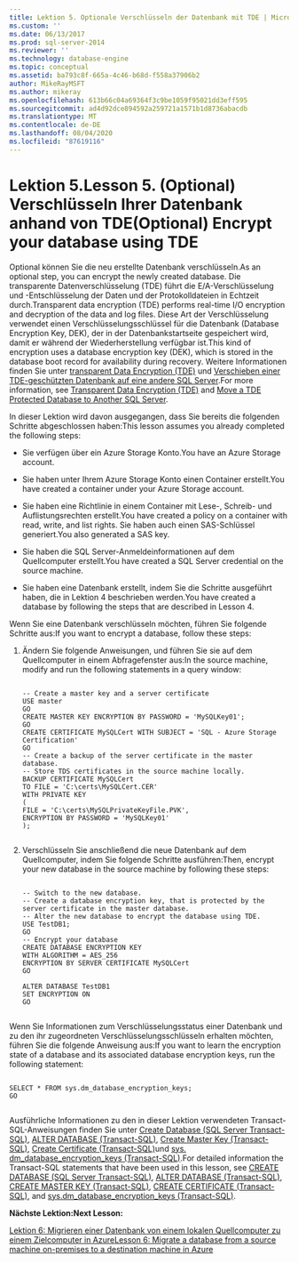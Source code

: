 ```yaml
---
title: Lektion 5. Optionale Verschlüsseln der Datenbank mit TDE | Microsoft-Dokumentation
ms.custom: ''
ms.date: 06/13/2017
ms.prod: sql-server-2014
ms.reviewer: ''
ms.technology: database-engine
ms.topic: conceptual
ms.assetid: ba793c8f-665a-4c46-b68d-f558a37906b2
author: MikeRayMSFT
ms.author: mikeray
ms.openlocfilehash: 613b66c04a69364f3c9be1059f95021dd3eff595
ms.sourcegitcommit: ad4d92dce894592a259721a1571b1d8736abacdb
ms.translationtype: MT
ms.contentlocale: de-DE
ms.lasthandoff: 08/04/2020
ms.locfileid: "87619116"
---
```

# <a name="lesson-5-optional-encrypt-your-database-using-tde"></a><span data-ttu-id="54333-103">Lektion 5.</span><span class="sxs-lookup"><span data-stu-id="54333-103">Lesson 5.</span></span> <span data-ttu-id="54333-104">(Optional) Verschlüsseln Ihrer Datenbank anhand von TDE</span><span class="sxs-lookup"><span data-stu-id="54333-104">(Optional) Encrypt your database using TDE</span></span>
  <span data-ttu-id="54333-105">Optional können Sie die neu erstellte Datenbank verschlüsseln.</span><span class="sxs-lookup"><span data-stu-id="54333-105">As an optional step, you can encrypt the newly created database.</span></span> <span data-ttu-id="54333-106">Die transparente Datenverschlüsselung (TDE) führt die E/A-Verschlüsselung und -Entschlüsselung der Daten und der Protokolldateien in Echtzeit durch.</span><span class="sxs-lookup"><span data-stu-id="54333-106">Transparent data encryption (TDE) performs real-time I/O encryption and decryption of the data and log files.</span></span> <span data-ttu-id="54333-107">Diese Art der Verschlüsselung verwendet einen Verschlüsselungsschlüssel für die Datenbank (Database Encryption Key, DEK), der in der Datenbankstartseite gespeichert wird, damit er während der Wiederherstellung verfügbar ist.</span><span class="sxs-lookup"><span data-stu-id="54333-107">This kind of encryption uses a database encryption key (DEK), which is stored in the database boot record for availability during recovery.</span></span> <span data-ttu-id="54333-108">Weitere Informationen finden Sie unter [transparent Data Encryption &#40;TDE&#41;](security/encryption/transparent-data-encryption.md) und [Verschieben einer TDE-geschützten Datenbank auf eine andere SQL Server](security/encryption/move-a-tde-protected-database-to-another-sql-server.md).</span><span class="sxs-lookup"><span data-stu-id="54333-108">For more information, see [Transparent Data Encryption &#40;TDE&#41;](security/encryption/transparent-data-encryption.md) and [Move a TDE Protected Database to Another SQL Server](security/encryption/move-a-tde-protected-database-to-another-sql-server.md).</span></span>  
  
 <span data-ttu-id="54333-109">In dieser Lektion wird davon ausgegangen, dass Sie bereits die folgenden Schritte abgeschlossen haben:</span><span class="sxs-lookup"><span data-stu-id="54333-109">This lesson assumes you already completed the following steps:</span></span>  
  
-   <span data-ttu-id="54333-110">Sie verfügen über ein Azure Storage Konto.</span><span class="sxs-lookup"><span data-stu-id="54333-110">You have an Azure Storage account.</span></span>  
  
-   <span data-ttu-id="54333-111">Sie haben unter Ihrem Azure Storage Konto einen Container erstellt.</span><span class="sxs-lookup"><span data-stu-id="54333-111">You have created a container under your Azure Storage account.</span></span>  
  
-   <span data-ttu-id="54333-112">Sie haben eine Richtlinie in einem Container mit Lese-, Schreib- und Auflistungsrechten erstellt.</span><span class="sxs-lookup"><span data-stu-id="54333-112">You have created a policy on a container with read, write, and list rights.</span></span> <span data-ttu-id="54333-113">Sie haben auch einen SAS-Schlüssel generiert.</span><span class="sxs-lookup"><span data-stu-id="54333-113">You also generated a SAS key.</span></span>  
  
-   <span data-ttu-id="54333-114">Sie haben die SQL Server-Anmeldeinformationen auf dem Quellcomputer erstellt.</span><span class="sxs-lookup"><span data-stu-id="54333-114">You have created a SQL Server credential on the source machine.</span></span>  
  
-   <span data-ttu-id="54333-115">Sie haben eine Datenbank erstellt, indem Sie die Schritte ausgeführt haben, die in Lektion 4 beschrieben werden.</span><span class="sxs-lookup"><span data-stu-id="54333-115">You have created a database by following the steps that are described in Lesson 4.</span></span>  
  
 <span data-ttu-id="54333-116">Wenn Sie eine Datenbank verschlüsseln möchten, führen Sie folgende Schritte aus:</span><span class="sxs-lookup"><span data-stu-id="54333-116">If you want to encrypt a database, follow these steps:</span></span>  
  
1.  <span data-ttu-id="54333-117">Ändern Sie folgende Anweisungen, und führen Sie sie auf dem Quellcomputer in einem Abfragefenster aus:</span><span class="sxs-lookup"><span data-stu-id="54333-117">In the source machine, modify and run the following statements in a query window:</span></span>  
  
    ```  
  
    -- Create a master key and a server certificate   
    USE master   
    GO   
    CREATE MASTER KEY ENCRYPTION BY PASSWORD = 'MySQLKey01';   
    GO   
    CREATE CERTIFICATE MySQLCert WITH SUBJECT = 'SQL - Azure Storage Certification'   
    GO   
    -- Create a backup of the server certificate in the master database.   
    -- Store TDS certificates in the source machine locally.   
    BACKUP CERTIFICATE MySQLCert   
    TO FILE = 'C:\certs\MySQLCert.CER'   
    WITH PRIVATE KEY   
    (   
    FILE = 'C:\certs\MySQLPrivateKeyFile.PVK',   
    ENCRYPTION BY PASSWORD = 'MySQLKey01'   
    );  
  
    ```  
  
2.  <span data-ttu-id="54333-118">Verschlüsseln Sie anschließend die neue Datenbank auf dem Quellcomputer, indem Sie folgende Schritte ausführen:</span><span class="sxs-lookup"><span data-stu-id="54333-118">Then, encrypt your new database in the source machine by following these steps:</span></span>  
  
    ```  
  
    -- Switch to the new database.   
    -- Create a database encryption key, that is protected by the server certificate in the master database.    
    -- Alter the new database to encrypt the database using TDE.   
    USE TestDB1;   
    GO   
    -- Encrypt your database   
    CREATE DATABASE ENCRYPTION KEY   
    WITH ALGORITHM = AES_256   
    ENCRYPTION BY SERVER CERTIFICATE MySQLCert   
    GO   
  
    ALTER DATABASE TestDB1   
    SET ENCRYPTION ON   
    GO  
  
    ```  
  
 <span data-ttu-id="54333-119">Wenn Sie Informationen zum Verschlüsselungsstatus einer Datenbank und zu den ihr zugeordneten Verschlüsselungsschlüsseln erhalten möchten, führen Sie die folgende Anweisung aus:</span><span class="sxs-lookup"><span data-stu-id="54333-119">If you want to learn the encryption state of a database and its associated database encryption keys, run the following statement:</span></span>  
  
```  
  
SELECT * FROM sys.dm_database_encryption_keys;   
GO  
  
```  
  
 <span data-ttu-id="54333-120">Ausführliche Informationen zu den in dieser Lektion verwendeten Transact-SQL-Anweisungen finden Sie unter [Create Database &#40;SQL Server Transact-SQL&#41;](/sql/t-sql/statements/create-database-sql-server-transact-sql), [ALTER DATABASE &#40;Transact-SQL&#41;](/sql/t-sql/statements/alter-database-transact-sql), [Create Master Key &#40;Transact-SQL&#41;](/sql/t-sql/statements/create-master-key-transact-sql), [Create Certificate &#40;Transact-SQL&#41;](/sql/t-sql/statements/create-certificate-transact-sql)und [sys. dm_database_encryption_keys &#40;Transact-SQL&#41;](/sql/relational-databases/system-dynamic-management-views/sys-dm-database-encryption-keys-transact-sql).</span><span class="sxs-lookup"><span data-stu-id="54333-120">For detailed information the Transact-SQL statements that have been used in this lesson, see [CREATE DATABASE &#40;SQL Server Transact-SQL&#41;](/sql/t-sql/statements/create-database-sql-server-transact-sql), [ALTER DATABASE &#40;Transact-SQL&#41;](/sql/t-sql/statements/alter-database-transact-sql), [CREATE MASTER KEY &#40;Transact-SQL&#41;](/sql/t-sql/statements/create-master-key-transact-sql), [CREATE CERTIFICATE &#40;Transact-SQL&#41;](/sql/t-sql/statements/create-certificate-transact-sql), and [sys.dm_database_encryption_keys &#40;Transact-SQL&#41;](/sql/relational-databases/system-dynamic-management-views/sys-dm-database-encryption-keys-transact-sql).</span></span>  
  
 <span data-ttu-id="54333-121">**Nächste Lektion:**</span><span class="sxs-lookup"><span data-stu-id="54333-121">**Next Lesson:**</span></span>  
  
 [<span data-ttu-id="54333-122">Lektion 6: Migrieren einer Datenbank von einem lokalen Quellcomputer zu einem Zielcomputer in Azure</span><span class="sxs-lookup"><span data-stu-id="54333-122">Lesson 6: Migrate a database from a source machine on-premises to a destination machine in Azure</span></span>](lesson-5-backup-database-using-file-snapshot-backup.md)  
  
  
